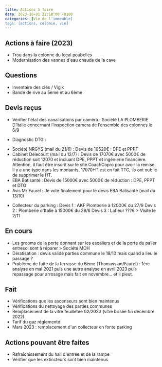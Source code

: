 ```yaml
---
title: Actions à faire
date: 2023-10-01 22:18:00 +0100
categories: [Vie de l'immeuble]
tags: [actions, colonie, vie]
---
```


## Actions à faire (2023)
- Trou dans la colonne du local poubelles
- Modernisation des vannes d'eau chaude de la cave

## Questions 
- Inventaire des clés / Vigik
- Bande de rive au 5ème et au 6ème

## Devis reçus
- Vérifier l'état des canalisations par caméra : Société LA PLOMBERIE D’Italie concernant l’inspection camera de l’ensemble des colonnes le 6/9

- Diagnostic DTG :  
* Société NRGYS (mail du 21/6) : Devis de 10520€ : DPE et PPPT 
* Cabinet Delecourt (mail du 12/7) : Devis de 17070€ avec 5000€ de réduction soit 12070 et incluant DPE, PPPT et ingénierie financière.
Attention, il faut être inscrit sur le site CoachCopro pour avoir la remise. Il y a une typo dans les montants, 17070HT est en fait TTC, ils ont oublié de supprimer le HT.
* EBA Batisanté : Devis de 15000€ avec 5000€ de réduction : DPE, PPPT et DTG 
* Avis Mr Faurel : Je vote finalement pour le devis EBA Batisanté (mail du 13/10)

- Collecteur du parking : 
Devis 1 : AKF Plomberie à 12000€ du 27/9
Devis 2 : Plomberie d'Italie à 15000€ du 29/6
Devis 3 : Lafleur ???€ > Visite le 2/11

## En cours
- Les grooms de la porte donnant sur les escaliers et de  la porte du palier entresol sont à réparer > Société MOH
- Dératisation : devis validé parties commune le 18/10 mais quand a lieu le passage ?
- Problème de fuite de la terrasse du 6ème (Thomassian/Faurel) : 1ère analyse en mai 2021 puis une autre analyse en avril 2023 puis repassage pour arrosage mais fait en novembre... et il pleut.

## Fait
- Vérifications que les ascenseurs sont bien maintenus
- Vérifications du nettoyage des parties communes
- Remplacement de la vitre feuilletée 02/2023 (vitre brisée fin décembre 2022)
- Tarif du gaz réglementé
- Mars 2023 : remplacement d'un collecteur en fonte parking

## Actions pouvant être faites
- Rafraîchissement du hall d'entrée et de la rampe 
- Vérifier que les extincteurs sont bien maintenus
